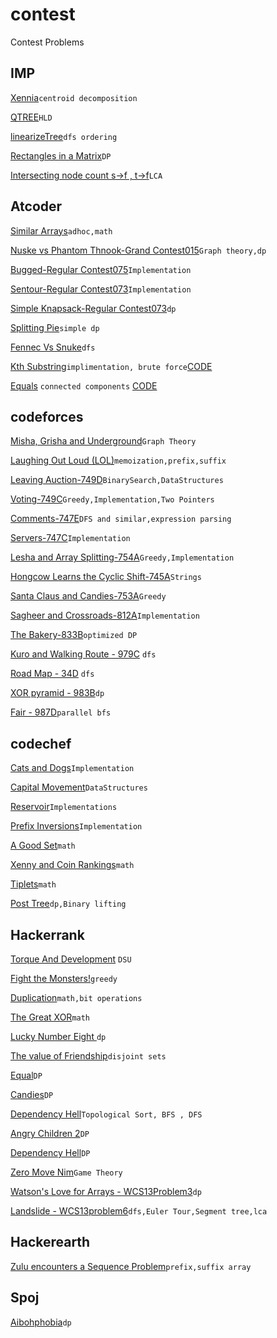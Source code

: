 # contest
Contest Problems

## IMP
  [Xennia](https://github.com/dragonzurfer/contest/blob/master/XeniaTree.cpp)```centroid decomposition```

  [QTREE](https://github.com/dragonzurfer/contest/blob/master/QTREE.cpp)```HLD```

  [linearizeTree](https://github.com/dragonzurfer/contest/blob/master/linearizeTreeMo.cpp)```dfs ordering```

  [Rectangles in a Matrix](https://github.com/dragonzurfer/contest/blob/master/GrandContest015C.cpp)```DP```

  [Intersecting node count s->f , t->f](https://github.com/dragonzurfer/contest/blob/master/832D.cpp)```LCA```

## Atcoder
  [Similar Arrays](http://code-festival-2017-qualc.contest.atcoder.jp/tasks/code_festival_2017_qualc_b)```adhoc,math```

  [Nuske vs Phantom Thnook-Grand Contest015](http://agc015.contest.atcoder.jp/tasks/agc015_c)```Graph theory,dp```

  [Bugged-Regular Contest075](http://arc075.contest.atcoder.jp/tasks/arc075_a)```Implementation```

  [Sentour-Regular Contest073](http://arc073.contest.atcoder.jp/tasks/arc073_a)```Implementation```

  [Simple Knapsack-Regular Contest073](http://arc073.contest.atcoder.jp/tasks/arc073_b)```dp```

  [Splitting Pie](http://arc078.contest.atcoder.jp/tasks/arc078_a)```simple dp```

  [Fennec Vs Snuke](https://arc078.contest.atcoder.jp/tasks/arc078_b)```dfs```
  
  [Kth Substring](https://arc097.contest.atcoder.jp/tasks/arc097_a)```implimentation, brute force```[CODE](https://github.com/dragonzurfer/contest/blob/master/KTHSubstring.cpp)
  
  [Equals](https://arc097.contest.atcoder.jp/tasks/arc097_b) ```connected components``` [CODE](https://github.com/dragonzurfer/contest/blob/master/Equals.cpp)

## codeforces
  [Misha, Grisha and Underground](http://codeforces.com/problemset/problem/832/D)```Graph Theory```

  [Laughing Out Loud (LOL)](http://codeforces.com/gym/100589/problem/I)```memoization,prefix,suffix```

  [Leaving Auction-749D](http://codeforces.com/problemset/problem/749/D)```BinarySearch,DataStructures```

  [Voting-749C](http://codeforces.com/problemset/problem/749/C)```Greedy,Implementation,Two Pointers```  

  [Comments-747E](http://codeforces.com/problemset/problem/747/E)```DFS and similar,expression parsing```

  [Servers-747C](http://codeforces.com/problemset/problem/747/C)```Implementation```

  [Lesha and Array Splitting-754A](http://codeforces.com/problemset/problem/754/A)```Greedy,Implementation```

  [Hongcow Learns the Cyclic Shift-745A](http://codeforces.com/problemset/problem/745/A)```Strings```
 
  [Santa Claus and Candies-753A](http://codeforces.com/problemset/problem/753/A)```Greedy```

  [Sagheer and Crossroads-812A](http://codeforces.com/contest/812/problem/A)```Implementation```

  [The Bakery-833B](http://codeforces.com/contest/833/problem/B)```optimized DP```

  [Kuro and Walking Route - 979C](http://codeforces.com/contest/979/problem/C) ```dfs```
  
  [Road Map - 34D](http://codeforces.com/problemset/problem/34/D) ```dfs```
  
  [XOR pyramid - 983B](http://codeforces.com/contest/983/problem/B)```dp```

  [Fair - 987D](http://codeforces.com/contest/987/problem/D)```parallel bfs```

## codechef
  [Cats and Dogs](https://www.codechef.com/JAN17)```Implementation```
  
  [Capital Movement](https://www.codechef.com/JAN17)```DataStructures```

  [Reservoir](https://www.codechef.com/JAN17)```Implementations```

  [Prefix Inversions](https://www.codechef.com/LTIME48/problems/PREFINVS)```Implementation```

  [A Good Set](https://www.codechef.com/JUNE17/problems/GOODSET)```math```

  [Xenny and Coin Rankings](https://www.codechef.com/JUNE17/problems/XENRANK)```math```

  [Tiplets](https://www.codechef.com/JUNE17/problems/SUMQ)```math```

  [Post Tree](https://www.codechef.com/problems/POSTTREE)```dp,Binary lifting```

## Hackerrank
  [Torque And Development](https://www.hackerrank.com/challenges/torque-and-development/copy-from/55464878) ```DSU```

  [Fight the Monsters!](https://www.hackerrank.com/contests/w32/challenges/fight-the-monsters)```greedy```

  [Duplication](https://www.hackerrank.com/contests/w32/challenges/duplication)```math,bit operations```

  [The Great XOR](https://www.hackerrank.com/contests/w28/challenges/the-great-xor)```math```

  [Lucky Number Eight	](https://www.hackerrank.com/contests/w28/challenges/lucky-number-eight)```dp```

  [The value of Friendship](https://www.hackerrank.com/contests/w28/challenges/value-of-friendship)```disjoint sets```

  [Equal](https://www.hackerrank.com/challenges/equal)```DP```

  [Candies](https://www.hackerrank.com/challenges/candies)```DP```

  [Dependency Hell](https://www.hackerrank.com/contests/codeagon/challenges/dependency-hell)```Topological Sort, BFS , DFS```

  [Angry Children 2](https://www.hackerrank.com/challenges/angry-children-2)```DP```

  [Dependency Hell](https://www.hackerrank.com/contests/codeagon/challenges/dependency-hell)```DP```

  [Zero Move Nim](https://www.hackerrank.com/contests/w27/challenges/zero-move-nim)```Game Theory```
  
  [Watson's Love for Arrays - WCS13Problem3](https://www.hackerrank.com/contests/world-codesprint-13/challenges/watsons-love-for-arrays)```dp```
  
  [Landslide - WCS13problem6](https://www.hackerrank.com/contests/world-codesprint-13/challenges/landslide)```dfs,Euler Tour,Segment tree,lca```

## Hackerearth
[Zulu encounters a Sequence Problem](https://www.hackerearth.com/challenge/competitive/may-circuits-17/algorithm/zulu-encounters-a-sequence-problem/)```prefix,suffix array```

## Spoj
  [Aibohphobia](http://www.spoj.com/problems/AIBOHP/)```dp```
